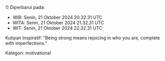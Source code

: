 ⏰ Diperbarui pada:
- WIB: Senin, 21 Oktober 2024 20.32.31 UTC
- WITA: Senin, 21 Oktober 2024 21.32.31 UTC
- WIT: Senin, 21 Oktober 2024 22.32.31 UTC

Kutipan Inspiratif:
"Being strong means rejoicing in who you are, complete with imperfections."


Kategori: motivational

